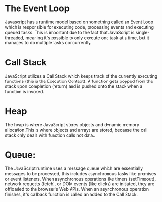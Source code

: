 # The Event Loop

Javascript has a runtime model based on something called an Event Loop which is responsible for executing code, processing events and executing queued tasks. This is important due to the fact that JavaScript is single-threaded, meaning it's possible to only execute one task at a time, but it manages to do multiple tasks concurrently.

# Call Stack

JavaScript utilizes a Call Stack which keeps track of the currently executing functions (this is the Execution Context). A function gets popped from the stack upon completion (return) and is pushed onto the stack when a function is invoked.

# Heap

The heap is where JavaScript stores objects and dynamic memory allocation.This is where objects and arrays are stored, because the call stack only deals with function calls not data..

# Queue:

The JavaScript runtime uses a message queue which are essentially messages to be processed, this includes asynchronous tasks like promises or event listeners. When asynchronous operations like timers (setTimeout), network requests (fetch), or DOM events (like clicks) are initiated, they are offloaded to the browser's Web APIs.
When an asynchronous operation finishes, it's callback function is called an added to the Call Stack.
